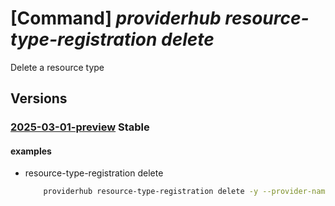 # [Command] _providerhub resource-type-registration delete_

Delete a resource type

## Versions

### [2025-03-01-preview](/Resources/mgmt-plane/L3N1YnNjcmlwdGlvbnMve30vcHJvdmlkZXJzL21pY3Jvc29mdC5wcm92aWRlcmh1Yi9wcm92aWRlcnJlZ2lzdHJhdGlvbnMve30vcmVzb3VyY2V0eXBlcmVnaXN0cmF0aW9ucy97fQ==/2025-03-01-preview.xml) **Stable**

<!-- mgmt-plane /subscriptions/{}/providers/microsoft.providerhub/providerregistrations/{}/resourcetyperegistrations/{} 2025-03-01-preview -->

#### examples

- resource-type-registration delete
    ```bash
        providerhub resource-type-registration delete -y --provider-namespace "{providerNamespace}" --resource-type "extensionresourcetype"
    ```